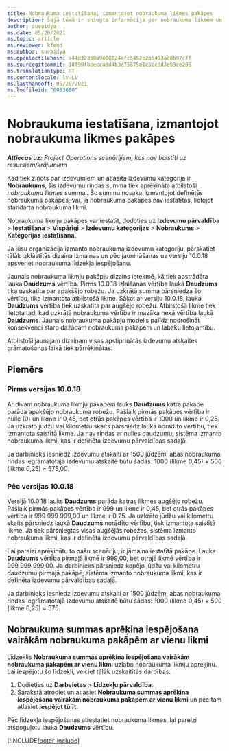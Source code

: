 ```yaml
---
title: Nobraukuma iestatīšana, izmantojot nobraukuma likmes pakāpes
description: Šajā tēmā ir sniegta informācija par nobraukuma likmēm un nobraukuma likmju pakāpēm.
author: suvaidya
ms.date: 05/20/2021
ms.topic: article
ms.reviewer: kfend
ms.author: suvaidya
ms.openlocfilehash: a44d32358a9e88824efc5452b2b5493ac8b97c7f
ms.sourcegitcommit: 18f99fbceccadd4b3e75875e1c5bcdd3e59ce206
ms.translationtype: HT
ms.contentlocale: lv-LV
ms.lasthandoff: 05/20/2021
ms.locfileid: "6083680"
---
```

# <a name="set-up-mileage-using-mileage-rate-tiers"></a>Nobraukuma iestatīšana, izmantojot nobraukuma likmes pakāpes

_**Attiecas uz:** Project Operations scenārijiem, kas nav balstīti uz resursiem/krājumiem_

Kad tiek ziņots par izdevumiem un atlasītā izdevumu kategorija ir **Nobraukums**, šīs izdevumu rindas summa tiek aprēķināta atbilstoši *nobraukuma likmes* summai. Šo summu nosaka, izmantojot definētās nobraukuma pakāpes, vai, ja nobraukuma pakāpes nav iestatītas, lietojot standarta nobraukuma likmi. 

Nobraukuma likmju pakāpes var iestatīt, dodoties uz **Izdevumu pārvaldība** > **Iestatīšana** > **Vispārīgi** > **Izdevumu kategorijas** > **Nobraukums** > **Kategorijas iestatīšana**.

Ja jūsu organizācija izmanto nobraukuma izdevumu kategoriju, pārskatiet tālāk izklāstītās dizaina izmaiņas un pēc jaunināšanas uz versiju 10.0.18 apsveriet nobraukuma līdzekļa iespējošanu. 

Jaunais nobraukuma likmju pakāpju dizains ietekmē, kā tiek apstrādāta lauka **Daudzums** vērtība. Pirms 10.0.18 izlaišanas vērtība laukā **Daudzums** tika uzskatīta par apakšējo robežu. Ja uzkrātā summa pārsniedza šo vērtību, tika izmantota atbilstošā likme.  Sākot ar versiju 10.0.18, lauka **Daudzums** vērtība tiek uzskatīta par augšējo robežu. Atbilstošā likme tiek lietota tad, kad uzkrātā nobraukuma vērtība ir mazāka nekā vērtība laukā **Daudzums**.  Jaunais nobraukuma pakāpju modelis palīdz nodrošināt konsekvenci starp dažādām nobraukuma pakāpēm un labāku lietojamību.   

Atbilstoši jaunajam dizainam visas apstiprinātās izdevumu atskaites grāmatošanas laikā tiek pārrēķinātas.

## <a name="example"></a>Piemērs
 
### <a name="before-version-10018"></a>Pirms versijas 10.0.18
Ar divām nobraukuma likmju pakāpēm lauks **Daudzums** katrā pakāpē parāda apakšējo nobraukuma robežu. Pašlaik pirmās pakāpes vērtība ir nulle (0) un likme ir 0,45, bet otrās pakāpes vērtība ir 1000 un likme ir 0,25. Ja uzkrāto jūdžu vai kilometru skaits pārsniedz laukā norādīto vērtību, tiek izmantota saistītā likme. Ja nav rindas ar nulles daudzumu, sistēma izmanto nobraukuma likmi, kas ir definēta izdevumu pārvaldības sadaļā. 
 
Ja darbinieks iesniedz izdevumu atskaiti ar 1500 jūdzēm, abas nobraukuma rindas iegrāmatotajā izdevumu atskaitē būtu šādas: 1000 (likme 0,45) + 500 (likme 0,25) = 575,00.

### <a name="after-version-10018"></a>Pēc versijas 10.0.18
Versijā 10.0.18 lauks **Daudzums** parāda katras likmes augšējo robežu. Pašlaik pirmās pakāpes vērtība ir 999 un likme ir 0,45, bet otrās pakāpes vērtība ir 999 999 999,00 un likme ir 0,25. Ja uzkrāto jūdžu vai kilometru skaits pārsniedz laukā **Daudzums** norādīto vērtību, tiek izmantota saistītā likme. Ja tiek pārsniegtas visas augšējās robežas, sistēma izmanto nobraukuma likmi, kas ir definēta izdevumu pārvaldības sadaļā. 
 
Lai pareizi aprēķinātu to pašu scenāriju, ir jāmaina iestatītā pakāpe. Lauka **Daudzums** vērtība pirmajā likmē ir 999,00, bet otrajā likmē vērtība ir 999 999 999,00. Ja darbinieks pārsniedz kopējo jūdžu vai kilometru daudzumu pirmajā pakāpē, sistēma izmanto nobraukuma likmi, kas ir definēta izdevumu pārvaldības sadaļā. 
  
Ja darbinieks iesniedz izdevumu atskaiti ar 1500 jūdzēm, abas nobraukuma rindas iegrāmatotajā izdevumu atskaitē būtu šādas: 1000 (likme 0,45) + 500 (likme 0,25) = 575.

## <a name="enable-the-mileage-amount-calculation-for-multiple-mileage-tiers-with-same-rate-feature"></a>Nobraukuma summas aprēķina iespējošana vairākām nobraukuma pakāpēm ar vienu likmi

Līdzeklis **Nobraukuma summas aprēķina iespējošana vairākām nobraukuma pakāpēm ar vienu likmi** uzlabo nobraukuma likmju aprēķinu. Lai iespējotu šo līdzekli, veiciet tālāk uzskaitītās darbības.

1. Dodieties uz **Darbvietas** > **Līdzekļu pārvaldība**. 
2. Sarakstā atrodiet un atlasiet **Nobraukuma summas aprēķina iespējošana vairākām nobraukuma pakāpēm ar vienu likmi** un pēc tam atlasiet **Iespējot tūlīt**.

Pēc līdzekļa iespējošanas atiestatiet nobraukuma likmes, lai pareizi atspoguļotu lauka **Daudzums** vērtību. 


[!INCLUDE[footer-include](../includes/footer-banner.md)]
